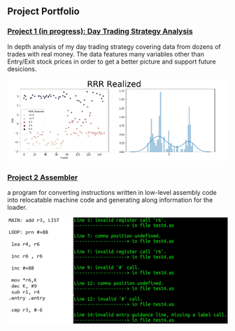 

## Project Portfolio


### [Project 1 (in progress): Day Trading Strategy Analysis](https://github.com/zoxfog/Day-Trading-Analysis)

In depth analysis of my day trading strategy covering data from dozens of trades with real money. The data features many variables other than Entry/Exit stock prices in order to get a better picture and support future desicions. 


![](/images/image1.png)




### [Project 2 Assembler](https://github.com/zoxfog/Assembler-Project)

a program for converting instructions written in low-level assembly code into relocatable machine code and generating along information for the loader.




![](/images/image2.jpg)
